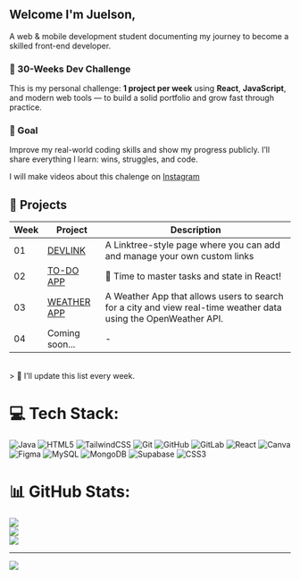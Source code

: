 ## Welcome I'm Juelson,
A web & mobile development student documenting my journey to become a skilled front-end developer.

### 📌 30-Weeks Dev Challenge <br/>

This is my personal challenge: **1 project per week** using **React**, **JavaScript**, and modern web tools — to build a solid portfolio and grow fast through practice. <br/>

### 🎯 Goal <br/>

Improve my real-world coding skills and show my progress publicly. I’ll share everything I learn: wins, struggles, and code. <br/>

I will make videos about this chalenge on [Instagram](https://www.instagram.com/jpb.dev?igsh=bGpiZTc2MTh5dHVv&utm_source=qr) <br/>

## 📁 Projects <br/>

| Week | Project | Description |
|------|---------|-------------|
| 01   | [DEVLINK](https://github.com/Juels0nB/DevLink) | A Linktree-style page where you can add and manage your own custom links |
| 02   | [TO-DO APP](https://github.com/Juels0nB/To-Do-App) | 📝 Time to master tasks and state in React! |
| 03   | [WEATHER APP](https://github.com/Juels0nB/---Weather-App---React---OpenWeather-API)  | A Weather App that allows users to search for a city and view real-time weather data using the OpenWeather API. |
| 04   | Coming soon... | - |
 <br/>
> 📌 I’ll update this list every week. <br/>

# 💻 Tech Stack:
![Java](https://img.shields.io/badge/java-%23ED8B00.svg?style=for-the-badge&logo=openjdk&logoColor=white) ![HTML5](https://img.shields.io/badge/html5-%23E34F26.svg?style=for-the-badge&logo=html5&logoColor=white) ![TailwindCSS](https://img.shields.io/badge/tailwindcss-%2338B2AC.svg?style=for-the-badge&logo=tailwind-css&logoColor=white) ![Git](https://img.shields.io/badge/git-%23F05033.svg?style=for-the-badge&logo=git&logoColor=white) ![GitHub](https://img.shields.io/badge/github-%23121011.svg?style=for-the-badge&logo=github&logoColor=white) ![GitLab](https://img.shields.io/badge/gitlab-%23181717.svg?style=for-the-badge&logo=gitlab&logoColor=white) ![React](https://img.shields.io/badge/react-%2320232a.svg?style=for-the-badge&logo=react&logoColor=%2361DAFB) ![Canva](https://img.shields.io/badge/Canva-%2300C4CC.svg?style=for-the-badge&logo=Canva&logoColor=white) ![Figma](https://img.shields.io/badge/figma-%23F24E1E.svg?style=for-the-badge&logo=figma&logoColor=white) ![MySQL](https://img.shields.io/badge/mysql-4479A1.svg?style=for-the-badge&logo=mysql&logoColor=white) ![MongoDB](https://img.shields.io/badge/MongoDB-%234ea94b.svg?style=for-the-badge&logo=mongodb&logoColor=white) ![Supabase](https://img.shields.io/badge/Supabase-3ECF8E?style=for-the-badge&logo=supabase&logoColor=white) ![CSS3](https://img.shields.io/badge/css3-%231572B6.svg?style=for-the-badge&logo=css3&logoColor=white)
# 📊 GitHub Stats:
![](https://github-readme-stats.vercel.app/api?username=Juels0nB&theme=github_dark_dimmed&hide_border=false&include_all_commits=true&count_private=false)<br/>
![](https://nirzak-streak-stats.vercel.app/?user=Juels0nB&theme=github_dark_dimmed&hide_border=false)<br/>
![](https://github-readme-stats.vercel.app/api/top-langs/?username=Juels0nB&theme=github_dark_dimmed&hide_border=false&include_all_commits=true&count_private=false&layout=compact)

---
[![](https://visitcount.itsvg.in/api?id=Juels0nB&icon=0&color=11)](https://visitcount.itsvg.in)

<!-- Proudly created with GPRM ( https://gprm.itsvg.in ) -->
